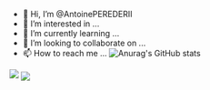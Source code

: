 - 👋 Hi, I’m @AntoinePEREDERII
- 👀 I’m interested in ...
- 🌱 I’m currently learning ...
- 💞️ I’m looking to collaborate on ...
- 📫 How to reach me ...
![Anurag's GitHub stats](https://github-readme-stats.vercel.app/api?username=AntoinePEREDERII&show_icons=true&theme=radical)
<picture>
  <source
    srcset="https://github-readme-stats.vercel.app/api?username=AntoinePEREDERII&show_icons=true&theme=dark"
    media="(prefers-color-scheme: dark)"
  />
  <source
    srcset="https://github-readme-stats.vercel.app/api?username=AntoinePEREDERII&show_icons=true"
    media="(prefers-color-scheme: light), (prefers-color-scheme: no-preference)"
  />
  <img src="https://github-readme-stats.vercel.app/api?username=AntoinePEREDERII&show_icons=true" />
</picture>
<a href="https://github.com/AntoinePEREDERII/github-readme-stats">
  <img align="center" src="https://github-readme-stats.vercel.app/api/pin/?username=AntoinePEREDERII&repo=github-readme-stats" />
</a>

<!---
AntoinePEREDERII/AntoinePEREDERII is a ✨ special ✨ repository because its `README.md` (this file) appears on your GitHub profile.
You can click the Preview link to take a look at your changes.
--->
